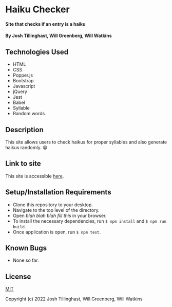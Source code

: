 # Haiku Checker

#### Site that checks if an entry is a haiku

#### By Josh Tillinghast, Will Greenberg, Will Watkins

## Technologies Used

* HTML
* CSS
* Popper.js
* Bootstrap
* Javascript
* jQuery
* Jest
* Babel
* Syllable
* Random words

## Description

This site allows users to check haikus for proper syllables and also generate haikus randomly. :grin:

## Link to site

This site is accessible [here](/).

## Setup/Installation Requirements

* Clone this repository to your desktop.
* Navigate to the top level of the directory.
* Open _blah blah blah fill this_ in your browser.
* To install the necessary dependencies, run `$ npm install` and `$ npm run build`.
* Once application is open, run `$ npm test`.

## Known Bugs

* None so far.

## License

[MIT](https://opensource.org/licenses/MIT)

Copyright (c) 2022 Josh Tillinghast, Will Greenberg, Will Watkins